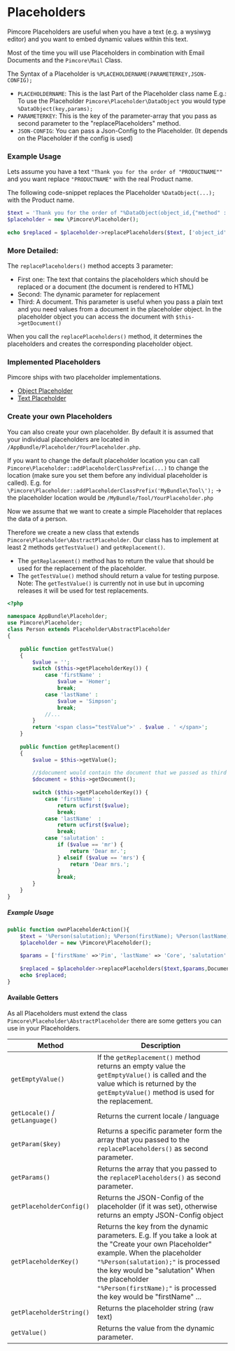 # Placeholders

Pimcore Placeholders are useful when you have a text (e.g. a wysiwyg editor) and you want to embed 
dynamic values within this text.

Most of the time you will use Placeholders in combination with Email Documents and the `Pimcore\Mail`
Class.

The Syntax of a Placeholder is `%PLACEHOLDERNAME(PARAMETERKEY,JSON-CONFIG);`

* `PLACEHOLDERNAME`: This is the last Part of the Placeholder class name 
E.g.: To use the Placeholder `Pimcore\Placeholder\DataObject` you would type `%DataObject(key,params);`
* `PARAMETERKEY`: This is the key of the parameter-array that you pass as second parameter to the 
"replacePlaceholders" method.
* `JSON-CONFIG`: You can pass a Json-Config to the Placeholder. (It depends on the Placeholder if the 
config is used)


### Example Usage
Lets assume you have a text `"Thank you for the order of "PRODUCTNAME""` and you want replace 
`"PRODUCTNAME"` with the real Product name.

The following code-snippet replaces the Placeholder `%DataObject(...);` with the Product name.

```php
$text = 'Thank you for the order of "%DataObject(object_id,{"method" : "getName"});"';
$placeholder = new \Pimcore\Placeholder();
 
echo $replaced = $placeholder->replacePlaceholders($text, ['object_id' => 73613, 'locale' => 'de_DE']);
```

### More Detailed:
The `replacePlaceholders()` method accepts 3 parameter:
* First one: The text that contains the placeholders which should be replaced or a document 
(the document is rendered to HTML)
* Second: The dynamic parameter for replacement
* Third: A document. This parameter is useful when you pass a plain text and you need values from a 
document in the placeholder object. In the placeholder object you can access the document with 
`$this->getDocument()`

When you call the `replacePlaceholders()` method, it determines the placeholders and creates the 
corresponding placeholder object.


### Implemented Placeholders
Pimcore ships with two placeholder implementations. 
* [Object Placeholder](./01_Object_Placeholder.md)
* [Text Placeholder](./02_Text_Placeholder.md)


### Create your own Placeholders

You can also create your own placeholder. By default it is assumed that your individual placeholders 
are located in `/AppBundle/Placeholder/YourPlaceholder.php`.

If you want to change the default placeholder location you can call 
`Pimcore\Placeholder::addPlaceholderClassPrefix(...)` to change the location (make sure you set them 
before any individual placeholder is called).
E.g. for `\Pimcore\Placeholder::addPlaceholderClassPrefix('MyBundle\Tool\');` -> the placeholder location 
would be `/MyBundle/Tool/YourPlaceholder.php`

Now we assume that we want to create a simple Placeholder that replaces the data of a person.

Therefore we create a new class that extends `Pimcore\Placeholder\AbstractPlaceholder`. Our class has 
to implement at least 2 methods `getTestValue()` and `getReplacement()`.

* The `getReplacement()` method has to return the value that should be used for the replacement of 
the placeholder.
* The `getTestValue()` method should return a value for testing purpose. 
Note: The `getTestValue()` is currently not in use but in upcoming releases it will be used for test 
replacements.

```php
<?php
  
namespace AppBundle\Placeholder;
use Pimcore\Placeholder;
class Person extends Placeholder\AbstractPlaceholder
{
 
    public function getTestValue()
    {
        $value = '';
        switch ($this->getPlaceholderKey()) {
            case 'firstName' :
                $value = 'Homer';
                break;
            case 'lastName' :
                $value = 'Simpson';
                break;
            //...
        }
        return '<span class="testValue">' . $value . ' </span>';
    }
 
    public function getReplacement()
    {
        $value = $this->getValue();
 
        //$document would contain the document that we passed as third parameter to the replacePlaceholders() method
        $document = $this->getDocument();
 
        switch ($this->getPlaceholderKey()) {
            case 'firstName' :
                return ucfirst($value);
                break;
            case 'lastName'  :
                return ucfirst($value);
                break;
            case 'salutation' :
                if ($value == 'mr') {
                    return 'Dear mr.';
                } elseif ($value == 'mrs') {
                    return 'Dear mrs.';
                }
                break;
        }
    }
}
```

##### Example Usage

```php
public function ownPlaceholderAction(){
    $text = '%Person(salutation); %Person(firstName); %Person(lastName); thank you for your order.';
    $placeholder = new \Pimcore\Placeholder();
 
    $params = ['firstName' =>'Pim', 'lastName' => 'Core', 'salutation' => 'mr'];
 
    $replaced = $placeholder->replacePlaceholders($text,$params,Document::getById(1));
    echo $replaced;
}
```

#### Available Getters
As all Placeholders must extend the class `Pimcore\Placeholder\AbstractPlaceholder` there are some getters you can use in 
your Placeholders.

| Method | Description |
| ------ | ----------- |
| `getEmptyValue()` | If the `getReplacement()` method returns an empty value the `getEmptyValue()` is called and the value which is returned by the `getEmptyValue()` method is used for the replacement. |
| `getLocale()` / `getLanguage()` | Returns the current locale / language |
| `getParam($key)` | Returns a specific parameter form the array that you passed to the `replacePlaceholders()` as second parameter. |
| `getParams()` | Returns the array that you passed to the `replacePlaceholders()` as second parameter. |
| `getPlaceholderConfig()` | Returns the JSON-Config of the placeholder (if it was set), otherwise returns an empty JSON-Config object |
| `getPlaceholderKey()` | Returns the key from the dynamic parameters. E.g. If you take a look at the "Create your own Placeholder" example. When the placeholder `"%Person(salutation);"` is processed the key would be "salutation" When the placeholder `"%Person(firstName);"` is processed the key would be "firstName" ... |
| `getPlaceholderString()` | Returns the placeholder string (raw text) |
| `getValue()` | Returns the value from the dynamic parameter. |
